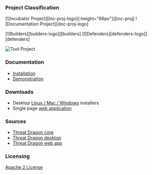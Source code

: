 ### Project Classification

[![Incubator Project][inc-proj-logo]{:height="66px"}][inc-proj]
![Documentation Project][doc-proj-logo]

[![Builders][builders-logo]][builders]
[![Defenders][defenders-logo]][defenders]

![Tool Project](assets/images/common/owasp_tool_project.svg)

### Documentation
* [Installation](http://docs.threatdragon.org/)
* [Demonstration](https://threatdragon.org/)

### Downloads
* Desktop [Linux / Mac / Windows](https://github.com/mike-goodwin/owasp-threat-dragon-desktop/releases) installers
* Single page [web application](https://github.com/mike-goodwin/owasp-threat-dragon/archive/master.zip)

### Sources
* [Threat Dragon core](https://github.com/mike-goodwin/owasp-threat-dragon-core)
* [Threat Dragon desktop](https://github.com/mike-goodwin/owasp-threat-dragon-desktop)
* [Threat Dragon web app](https://github.com/mike-goodwin/owasp-threat-dragon)

### Licensing
[Apache 2 License](https://www.apache.org/licenses/LICENSE-2.0)
